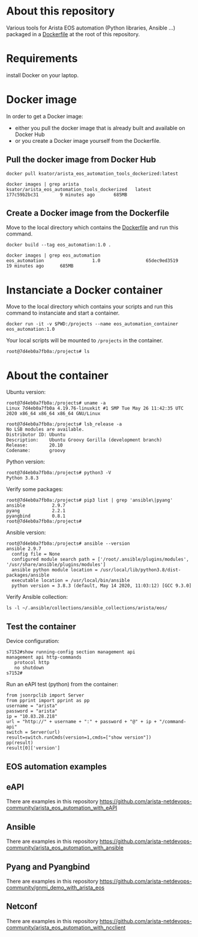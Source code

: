 # About this repository 

Various tools for Arista EOS automation (Python libraries, Ansible ...) packaged in a [Dockerfile](Dockerfile) at the root of this repository.

# Requirements 

install Docker on your laptop.  

# Docker image

In order to get a Docker image: 
- either you pull the docker image that is already built and available on Docker Hub
- or you create a Docker image yourself from the Dockerfile. 

## Pull the docker image from Docker Hub

```
docker pull ksator/arista_eos_automation_tools_dockerized:latest
```
```
docker images | grep arista
ksator/arista_eos_automation_tools_dockerized   latest              177c59b2bc31        9 minutes ago       685MB
```

## Create a Docker image from the Dockerfile

Move to the local directory which contains the [Dockerfile](Dockerfile) and run this command. 
```
docker build --tag eos_automation:1.0 .
```
```
docker images | grep eos_automation
eos_automation                  1.0                 65dec9ed3519        19 minutes ago      685MB
```

# Instanciate a Docker container 

Move to the local directory which contains your scripts and run this command to instanciate and start a container.
```
docker run -it -v $PWD:/projects --name eos_automation_container eos_automation:1.0       
```
Your local scripts will be mounted to `/projects` in the container.
```
root@7d4eb0a7fb0a:/projects# ls
```

# About the container 

Ubuntu version: 
```
root@7d4eb0a7fb0a:/projects# uname -a
Linux 7d4eb0a7fb0a 4.19.76-linuxkit #1 SMP Tue May 26 11:42:35 UTC 2020 x86_64 x86_64 x86_64 GNU/Linux
```
```
root@7d4eb0a7fb0a:/projects# lsb_release -a
No LSB modules are available.
Distributor ID: Ubuntu
Description:    Ubuntu Groovy Gorilla (development branch)
Release:        20.10
Codename:       groovy
```

Python version:
```
root@7d4eb0a7fb0a:/projects# python3 -V
Python 3.8.3
```

Verify some packages: 
```
root@7d4eb0a7fb0a:/projects# pip3 list | grep 'ansible\|pyang'
ansible          2.9.7
pyang            2.2.1
pyangbind        0.8.1
root@7d4eb0a7fb0a:/projects# 
```

Ansible version: 
```
root@7d4eb0a7fb0a:/projects# ansible --version
ansible 2.9.7
  config file = None
  configured module search path = ['/root/.ansible/plugins/modules', '/usr/share/ansible/plugins/modules']
  ansible python module location = /usr/local/lib/python3.8/dist-packages/ansible
  executable location = /usr/local/bin/ansible
  python version = 3.8.3 (default, May 14 2020, 11:03:12) [GCC 9.3.0]
```

Verify Ansible collection: 
```
ls -l ~/.ansible/collections/ansible_collections/arista/eos/
```


## Test the container 

Device configuration:
```
s7152#show running-config section management api
management api http-commands
   protocol http
   no shutdown
s7152#
```

Run an eAPI test (python) from the container:  

```
from jsonrpclib import Server
from pprint import pprint as pp
username = "arista"
password = "arista"
ip = "10.83.28.218"
url = "http://" + username + ":" + password + "@" + ip + "/command-api"
switch = Server(url)
result=switch.runCmds(version=1,cmds=["show version"])
pp(result) 
result[0]['version']
```

## EOS automation examples 

## eAPI 

There are examples in this repository https://github.com/arista-netdevops-community/arista_eos_automation_with_eAPI 

## Ansible 

There are examples in this repository https://github.com/arista-netdevops-community/arista_eos_automation_with_ansible

## Pyang and Pyangbind 

There are examples in this repository https://github.com/arista-netdevops-community/gnmi_demo_with_arista_eos

## Netconf 

There are examples in this repository https://github.com/arista-netdevops-community/arista_eos_automation_with_ncclient

